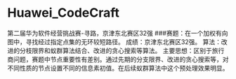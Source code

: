 # Huawei_CodeCraft
第二届华为软件经营挑战赛-寻路，京津东北赛区32强
###赛题：在一个加权有向图中，寻找经过指定点集的无环较短路径。
成绩：京津东北赛区32强。
算法：改进的分枝限界和蚁群算法结合、改进的贪心搜索等算法。
主要思想：区别于旅行商问题，赛题中节点重要性有差别。通过先期的分支限界、改进的贪心搜索等，对不同性质的节点设置不同的信息素初值。在后续蚁群算法中这个预处理效果明显。


